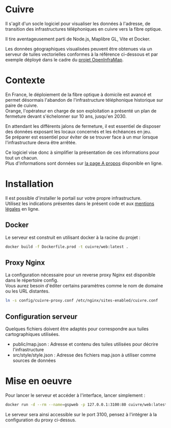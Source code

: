 # Cuivre
Il s'agit d'un socle logiciel pour visualiser les données à l'adresse, de transition des infrastructures téléphoniques en cuivre vers la fibre optique.

Il tire aventageusement parti de Node.js, Maplibre GL, Vite et Docker.

Les données géographiques visualisées peuvent être obtenues via un serveur de tuiles vectorielles conformes à la référence ci-dessous et par exemple déployé dans le cadre du [projet OpenInfraMap](https://github.com/flacombe/openinframap).

# Contexte

En France, le déploiement de la fibre optique à domicile est avancé et permet désormais l'abandon de l'infrastructure téléphonique historique sur paire de cuivre.  
Orange, l'opérateur en charge de son exploitation a présenté un plan de fermeture devant s'échelonner sur 10 ans, jusqu'en 2030.

En attendant les différents jalons de fermeture, il est essentiel de disposer des données exposant les locaux concernés et les échéances en jeu.  
Se préparer est essentiel pour éviter de se trouver face à un mur lorsque l'infrastructure devra être arrêtée.

Ce logiciel vise donc à simplifier la présentation de ces informations pour tout un chacun.  
Plus d'informations sont données sur [la page A propos](https://cuivre.infos-reseaux.com/about-fr.html) disponible en ligne.

# Installation

Il est possible d'installer le portail sur votre propre infrastructure.  
Utilisez les indications présentes dans le présent code et aux [mentions légales](https://cuivre.infos-reseaux.com/legal.html) en ligne.

## Docker

Le serveur est construit en utilisant docker à la racine du projet :

```sh
docker build -f Dockerfile.prod -t cuivre/web:latest .
```

## Proxy Nginx

La configuration nécessaire pour un reverse proxy Nginx est disponible dans le répertoire config.  
Vous aurez besoin d'éditer certains paramètres comme le nom de domaine ou les URL distantes.

```sh
ln -s config/cuivre-proxy.conf /etc/nginx/sites-enabled/cuivre.conf
```

## Configuration serveur

Quelques fichiers doivent être adaptés pour correspondre aux tuiles cartographiques utilisées.
* public/map.json : Adresse et contenu des tuiles utilisées pour décrire l'infrastructure
* src/style/style.json : Adresse des fichiers map.json à utiliser comme sources de données

# Mise en oeuvre

Pour lancer le serveur et accéder à l'interface, lancer simplement :

```sh
docker run -d --rm --name=gspweb -p 127.0.0.1:3100:80 cuivre/web:latest
```

Le serveur sera ainsi accessible sur le port 3100, pensez à l'intégrer à la configuration du proxy ci-dessus.
